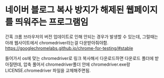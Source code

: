 # 네이버 블로그 복사 방지가 해제된 웹페이지를 띄워주는 프로그램임

간혹 크롬 브라우저의 버전 업데이트로 인해 안되는 경우가 발생할 수 있는데, 그럴때는 아래 웹사이트에서 chromedriver라는걸 다운받아줘야함.
https://googlechromelabs.github.io/chrome-for-testing/#stable

들어가서 os에 맞는 chromedriver로 링크 복사해서 다운로드하면 다운로드 폴더에 받아질텐데,
압축 풀어서 chromedriver폴더 안에 chromedriver.exe랑 LICENSE.chromedriver 파일을 교체해주면됨.